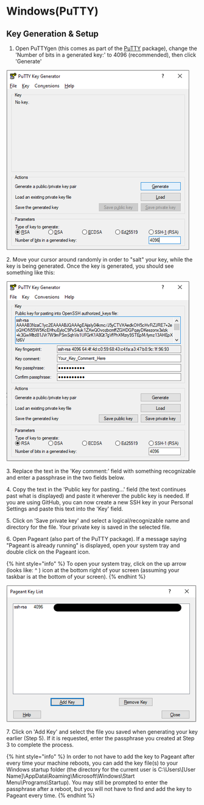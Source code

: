 # Windows(PuTTY)

## Key Generation & Setup

1. Open PuTTYgen (this comes as part of the [PuTTY](https://www.chiark.greenend.org.uk/\~sgtatham/putty/latest.html) package), change the 'Number of bits in a generated key:' to 4096 (recommended), then click 'Generate'

![](<../../../.gitbook/assets/image (4) (1).png>)

2\. Move your cursor around randomly in order to "salt" your key, while the key is being generated. Once the key is generated, you should see something like this:

![](<../../../.gitbook/assets/image (6).png>)

3\. Replace the text in the 'Key comment:' field with something recognizable and enter a passphrase in the two fields below.&#x20;

4\. Copy the text in the 'Public key for pasting...' field (the text continues past what is displayed) and paste it wherever the public key is needed. If you are using GitHub, you can now create a new SSH key in your Personal Settings and paste this text into the 'Key' field.&#x20;

5\. Click on 'Save private key' and select a logical/recognizable name and directory for the file. Your private key is saved in the selected file.

6\. Open Pageant (also part of the PuTTY package). If a message saying "Pageant is already running" is displayed, open your system tray and double click on the Pageant icon.

{% hint style="info" %}
To open your system tray, click on the up arrow (looks like: ^ ) icon at the bottom right of your screen (assuming your taskbar is at the bottom of your screen).
{% endhint %}

![](<../../../.gitbook/assets/image (5) (1).png>)

7\. Click on 'Add Key' and select the file you saved when generating your key earlier (Step 5). If it is requested, enter the passphrase you created at Step 3 to complete the process.

{% hint style="info" %}
In order to not have to add the key to Pageant after every time your machine reboots, you can add the key file(s) to your Windows startup folder (the directory for the current user is C:\Users\\\[User Name]\AppData\Roaming\Microsoft\Windows\Start Menu\Programs\Startup). You may still be prompted to enter the passphrase after a reboot, but you will not have to find and add the key to Pageant every time.
{% endhint %}
